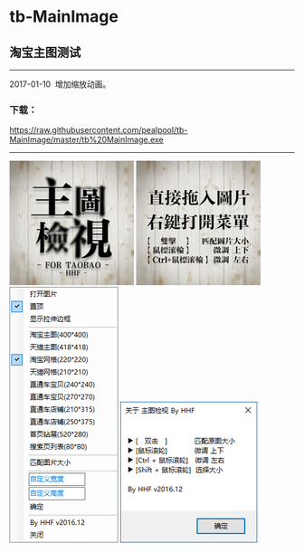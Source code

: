 # tb-MainImage
## 淘宝主图测试

---

2017-01-10  增加缩放动画。

### 下载：
  https://raw.githubusercontent.com/pealpool/tb-MainImage/master/tb%20MainImage.exe
  
---

![](https://raw.githubusercontent.com/pealpool/tb-MainImage/master/h01.png)
![](https://raw.githubusercontent.com/pealpool/tb-MainImage/master/h02.png)
![](https://raw.githubusercontent.com/pealpool/tb-MainImage/master/h03.png)
![](https://raw.githubusercontent.com/pealpool/tb-MainImage/master/h04.png)



